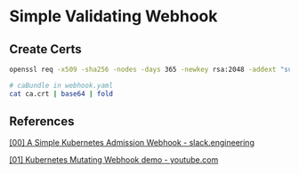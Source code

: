 # Simple Validating Webhook

## Create Certs

```sh
openssl req -x509 -sha256 -nodes -days 365 -newkey rsa:2048 -addext "subjectAltName = DNS:mutating-webhook.default.svc" -keyout ca.key -out ca.crt

# caBundle in webhook.yaml
cat ca.crt | base64 | fold
```

## References

[[00] A Simple Kubernetes Admission Webhook - slack.engineering](https://slack.engineering/simple-kubernetes-webhook/)

[[01] Kubernetes Mutating Webhook demo - youtube.com](https://www.youtube.com/watch?v=Eb9pMSCTDjI)